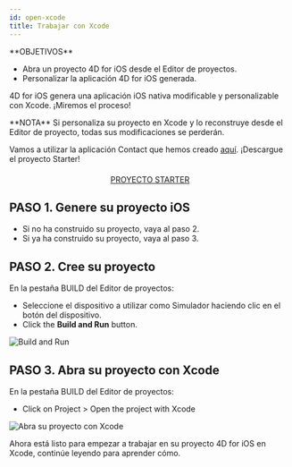 ```yaml
---
id: open-xcode
title: Trabajar con Xcode
---
```


<div markdown="1" class = "objectives">
**OBJETIVOS**

* Abra un proyecto 4D for iOS desde el Editor de proyectos.
* Personalizar la aplicación 4D for iOS generada.
</div>

4D for iOS genera una aplicación iOS nativa modificable y personalizable con Xcode. ¡Miremos el proceso!

<div markdown="1" class = "tips">
**NOTA**
Si personaliza su proyecto en Xcode y lo reconstruye desde el Editor de proyecto, todas sus modificaciones se perderán.
</div>

Vamos a utilizar la aplicación Contact que hemos creado [aquí](contact-app.html). ¡Descargue el proyecto Starter!

<div markdown="1" style="text-align: center; margin-top: 20px">
<a class="button"
href="../assets/en/customize-with-xcode/ContactStarter.zip">PROYECTO STARTER</a>
</div>

## PASO 1. Genere su proyecto iOS

* Si no ha construido su proyecto, vaya al paso 2.
* Si ya ha construido su proyecto, vaya al paso 3.

## PASO 2. Cree su proyecto

En la pestaña BUILD del Editor de proyectos:

* Seleccione el dispositivo a utilizar como Simulador haciendo clic en el botón del dispositivo.
* Click the **Build and Run** button.

![Build and Run](assets/en/customize-with-xcode/build-and-run-4D-for-iOS.png)

## PASO 3. Abra su proyecto con Xcode

En la pestaña BUILD del Editor de proyectos:

* Click on Project > Open the project with Xcode

![Abra su proyecto con Xcode](assets/en/customize-with-xcode/Open-your-project-Xcode-4D-for-iOS.png)

Ahora está listo para empezar a trabajar en su proyecto 4D for iOS en Xcode, continúe leyendo para aprender cómo.